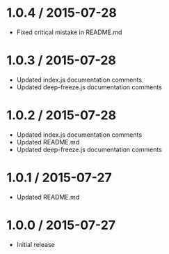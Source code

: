 1.0.4 / 2015-07-28
==================

* Fixed critical mistake in README.md

1.0.3 / 2015-07-28
==================

* Updated index.js documentation comments
* Updated deep-freeze.js documentation comments

1.0.2 / 2015-07-28
==================

* Updated index.js documentation comments
* Updated README.md
* Updated deep-freeze.js documentation comments

1.0.1 / 2015-07-27
==================

* Updated README.md

1.0.0 / 2015-07-27
==================

* Initial release